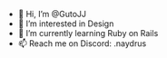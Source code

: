 - 👋 Hi, I’m @GutoJJ
- 👀 I’m interested in Design
- 🌱 I’m currently learning Ruby on Rails
- 📫 Reach me on Discord: .naydrus

<!---
GutoJJ/GutoJJ is a ✨ special ✨ repository because its `README.md` (this file) appears on your GitHub profile.
You can click the Preview link to take a look at your changes.
--->
